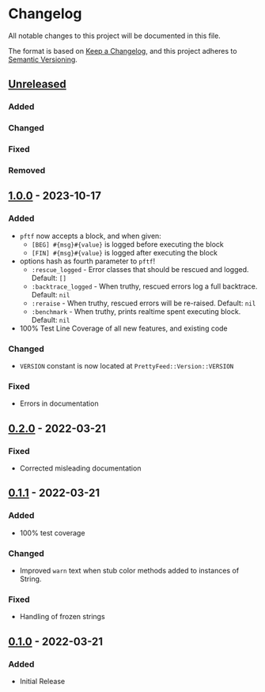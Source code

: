 # Changelog
All notable changes to this project will be documented in this file.

The format is based on [Keep a Changelog](https://keepachangelog.com/en/1.0.0/),
and this project adheres to [Semantic Versioning](https://semver.org/spec/v2.0.0.html).

## [Unreleased]
### Added
### Changed
### Fixed
### Removed

## [1.0.0] - 2023-10-17
### Added
- `pftf` now accepts a block, and when given:
    - `[BEG] #{msg}#{value}` is logged before executing the block
    - `[FIN] #{msg}#{value}` is logged after executing the block
- options hash as fourth parameter to `pftf`!
    - `:rescue_logged` - Error classes that should be rescued and logged. Default: `[]`
    - `:backtrace_logged` - When truthy, rescued errors log a full backtrace. Default: `nil`
    - `:reraise` - When truthy, rescued errors will be re-raised. Default: `nil`
    - `:benchmark` - When truthy, prints realtime spent executing block. Default: `nil`
- 100% Test Line Coverage of all new features, and existing code
### Changed
- `VERSION` constant is now located at `PrettyFeed::Version::VERSION`
### Fixed
- Errors in documentation

## [0.2.0] - 2022-03-21
### Fixed
- Corrected misleading documentation

## [0.1.1] - 2022-03-21
### Added
- 100% test coverage
### Changed
- Improved `warn` text when stub color methods added to instances of String.
### Fixed
- Handling of frozen strings

## [0.1.0] - 2022-03-21
### Added
- Initial Release

[Unreleased]: https://github.com/pboling/pretty_feed/-/compare/v1.0.0...HEAD
[1.0.0]: https://github.com/pboling/pretty_feed/-/compare/v0.2.0...v1.0.0
[0.2.0]: https://github.com/pboling/pretty_feed/-/compare/v0.1.1...v0.2.0
[0.1.1]: https://github.com/pboling/pretty_feed/-/compare/v0.1.0...v0.1.1
[0.1.0]: https://github.com/pboling/pretty_feed/-/compare/cd45565324085939b680c8597599828b4c41511f...v0.1.0

